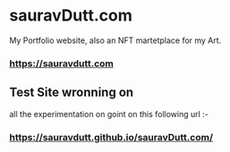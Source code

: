 # sauravDutt.com
My Portfolio website, also an NFT martetplace for my Art.
### https://sauravdutt.com

## Test Site wronning on
all the experimentation on goint on this following url :-
### https://sauravdutt.github.io/sauravDutt.com/
